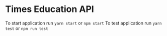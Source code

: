 # Times Education API

To start application run `yarn start` or `npm start`
To test application run `yarn test` or `npm run test`
